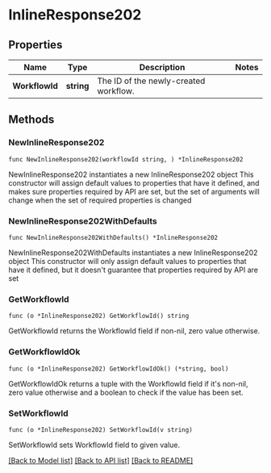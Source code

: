 # InlineResponse202

## Properties

Name | Type | Description | Notes
------------ | ------------- | ------------- | -------------
**WorkflowId** | **string** | The ID of the newly-created workflow. | 

## Methods

### NewInlineResponse202

`func NewInlineResponse202(workflowId string, ) *InlineResponse202`

NewInlineResponse202 instantiates a new InlineResponse202 object
This constructor will assign default values to properties that have it defined,
and makes sure properties required by API are set, but the set of arguments
will change when the set of required properties is changed

### NewInlineResponse202WithDefaults

`func NewInlineResponse202WithDefaults() *InlineResponse202`

NewInlineResponse202WithDefaults instantiates a new InlineResponse202 object
This constructor will only assign default values to properties that have it defined,
but it doesn't guarantee that properties required by API are set

### GetWorkflowId

`func (o *InlineResponse202) GetWorkflowId() string`

GetWorkflowId returns the WorkflowId field if non-nil, zero value otherwise.

### GetWorkflowIdOk

`func (o *InlineResponse202) GetWorkflowIdOk() (*string, bool)`

GetWorkflowIdOk returns a tuple with the WorkflowId field if it's non-nil, zero value otherwise
and a boolean to check if the value has been set.

### SetWorkflowId

`func (o *InlineResponse202) SetWorkflowId(v string)`

SetWorkflowId sets WorkflowId field to given value.



[[Back to Model list]](../README.md#documentation-for-models) [[Back to API list]](../README.md#documentation-for-api-endpoints) [[Back to README]](../README.md)


